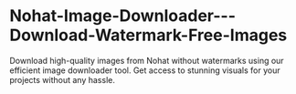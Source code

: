 # Nohat-Image-Downloader---Download-Watermark-Free-Images
Download high-quality images from Nohat without watermarks using our efficient image downloader tool. Get access to stunning visuals for your projects without any hassle.
